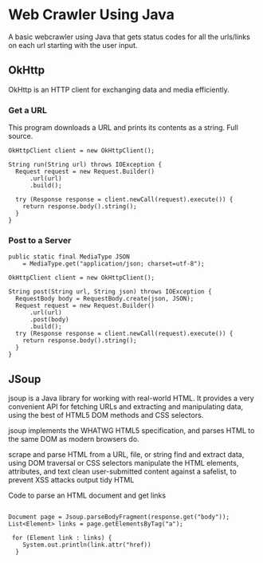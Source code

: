 # Web Crawler Using Java #

A basic webcrawler using Java that gets status codes for all the urls/links on each url starting with the user input.

## OkHttp ##
OkHttp is an HTTP client for exchanging data and media efficiently.

### Get a URL ###

This program downloads a URL and prints its contents as a string. Full source.

```
OkHttpClient client = new OkHttpClient();

String run(String url) throws IOException {
  Request request = new Request.Builder()
      .url(url)
      .build();

  try (Response response = client.newCall(request).execute()) {
    return response.body().string();
  }
}
```

### Post to a Server ###

```
public static final MediaType JSON
    = MediaType.get("application/json; charset=utf-8");

OkHttpClient client = new OkHttpClient();

String post(String url, String json) throws IOException {
  RequestBody body = RequestBody.create(json, JSON);
  Request request = new Request.Builder()
      .url(url)
      .post(body)
      .build();
  try (Response response = client.newCall(request).execute()) {
    return response.body().string();
  }
}

```

## JSoup ##

jsoup is a Java library for working with real-world HTML. It provides a very convenient API for fetching URLs and extracting and manipulating data, using the best of HTML5 DOM methods and CSS selectors.

jsoup implements the WHATWG HTML5 specification, and parses HTML to the same DOM as modern browsers do.

scrape and parse HTML from a URL, file, or string
find and extract data, using DOM traversal or CSS selectors
manipulate the HTML elements, attributes, and text
clean user-submitted content against a safelist, to prevent XSS attacks
output tidy HTML

Code to parse an HTML document and get links

```

Document page = Jsoup.parseBodyFragment(response.get("body"));
List<Element> links = page.getElementsByTag("a");

 for (Element link : links) {
    System.out.println(link.attr("href))                      
  }
  
```

